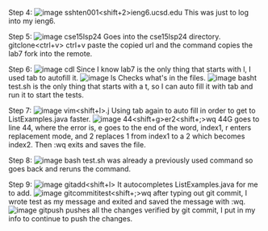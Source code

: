 Step 4:
![image](https://github.com/TeddyNguyen150/labReport4V2/assets/156158048/74be6d67-516f-4785-baa8-dbca41bc948e)
ssh<space>ten001<shift+2>ieng6.ucsd.edu<enter>
  This was just to log into my ieng6.

Step 5:
![image](https://github.com/TeddyNguyen150/labReport4V2/assets/156158048/bbec8097-610e-4065-928e-d5612fc7bf5b)
cse15lsp24<enter>
  Goes into the cse15lsp24 directory.
git<space>clone<ctrl+v><enter>
  ctrl+v paste the copied url and the command copies the lab7 fork into the remote.

Step 6:
![image](https://github.com/TeddyNguyen150/labReport4V2/assets/156158048/4f74f198-9c3d-45ec-b29a-4d5b9286c5a7)
cd<space>l<tab><enter>
  Since I know lab7 is the only thing that starts with l, I used tab to autofill it.
![image](https://github.com/TeddyNguyen150/labReport4V2/assets/156158048/76a971c6-54c1-4b28-bc75-15a84c5d3d4b)
ls<enter>
  Checks what's in the files.
![image](https://github.com/TeddyNguyen150/labReport4V2/assets/156158048/1d6e4068-ca2d-484f-803d-f3a6226d931b)
bash<space>t<tab><enter>
  test.sh is the only thing that starts with a t, so I can auto fill it with tab and run it to start the tests.

Step 7:
![image](https://github.com/TeddyNguyen150/labReport4V2/assets/156158048/5a7ebb60-ac68-4690-857b-dd9cc5702d9a)
vim<space><shift+l><tab>.j<tab><enter>
  Using tab again to auto fill in order to get to ListExamples.java faster.
![image](https://github.com/TeddyNguyen150/labReport4V2/assets/156158048/c62dfc20-4d2a-4c5f-98aa-57dfbed40396)
44<shift+g><enter>er2<shift+;>wq<enter>
  44G goes to line 44, where the error is, e goes to the end of the word, index1, r enters replacement mode, and 2 replaces
  1 from index1 to a 2 which becomes index2. Then :wq exits and saves the file.


Step 8:
![image](https://github.com/TeddyNguyen150/labReport4V2/assets/156158048/b7303bb2-e449-418b-92b4-9e13dc643939)
<up><up><enter>
  bash test.sh was already a previously used command so <up><up><enter> goes back and reruns the command.

Step 9:
![image](https://github.com/TeddyNguyen150/labReport4V2/assets/156158048/9832da39-9a2d-4831-9a8a-81651bda5c69)
git<space>add<space><shift+l><tab><enter>
  It autocompletes ListExamples.java for me to add.
![image](https://github.com/TeddyNguyen150/labReport4V2/assets/156158048/a6c6da79-0c48-48a4-b9d1-aacc73260e5a)
git<space>commit<enter>itest<shift+;>wq<enter>
  after typing out git commit, I wrote test as my message and exited and saved the message with :wq.
![image](https://github.com/TeddyNguyen150/labReport4V2/assets/156158048/abbb7111-d779-40c7-aff8-01956d155733)
git<space>push<enter>
  pushes all the changes verified by git commit,
I put in my info to continue to push the changes.



